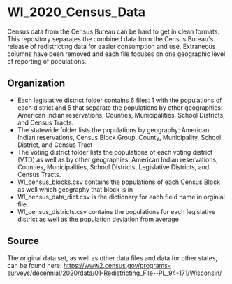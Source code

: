 # WI_2020_Census_Data
Census data from the Census Bureau can be hard to get in clean formats. This repository separates the combined data from the Census Bureau's release of redistricting data for easier consumption and use. Extraneous columns have been removed and each file focuses on one geographic level of reporting of populations.

## Organization
- Each legislative district folder contains 6 files: 1 with the populations of each district and 5 that separate the populations by other geographies: American Indian reservations, Counties, Municipalities, School Districts, and Census Tracts.
- The statewide folder lists the populations by geography: American Indian reservations, Census Block Group, County, Municipality, School District, and Census Tract
- The voting district folder lists the populations of each voting district (VTD) as well as by other geographies: American Indian reservations, Counties, Municipalities, School Districts, Legislative Districts, and Census Tracts.
- WI_census_blocks.csv contains the populations of each Census Block as well which geography that block is in
- WI_census_data_dict.csv is the dictionary for each field name in orginial file. 
- WI_census_districts.csv contains the populations for each legislative district as well as the population deviation from average

## Source
The original data set, as well as other data files and data for other states, can be found here: https://www2.census.gov/programs-surveys/decennial/2020/data/01-Redistricting_File--PL_94-171/Wisconsin/
